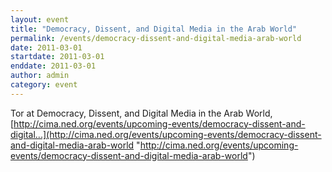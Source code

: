 ```yaml
---
layout: event
title: "Democracy, Dissent, and Digital Media in the Arab World"
permalink: /events/democracy-dissent-and-digital-media-arab-world
date: 2011-03-01
startdate: 2011-03-01
enddate: 2011-03-01
author: admin
category: event
---
```


Tor at Democracy, Dissent, and Digital Media in the Arab World, [http://cima.ned.org/events/upcoming-events/democracy-dissent-and-digital...](http://cima.ned.org/events/upcoming-events/democracy-dissent-and-digital-media-arab-world "http://cima.ned.org/events/upcoming-events/democracy-dissent-and-digital-media-arab-world")

